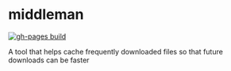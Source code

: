 # middleman

[![gh-pages build](https://github.com/anushibin007/middleman/actions/workflows/gh-pages-build.yml/badge.svg)](https://github.com/anushibin007/middleman/actions/workflows/gh-pages-build.yml)

A tool that helps cache frequently downloaded files so that future downloads can be faster
